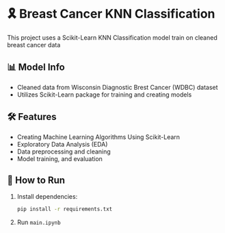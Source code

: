 # 🎗️ Breast Cancer KNN Classification
This project uses a Scikit-Learn KNN Classification model train on cleaned breast cancer data 

## 📊 Model Info

- Cleaned data from Wisconsin Diagnostic Brest Cancer (WDBC) dataset
- Utilizes Scikit-Learn package for training and creating models


## 🛠️ Features

- Creating Machine Learning Algorithms Using Scikit-Learn
- Exploratory Data Analysis (EDA)
- Data preprocessing and cleaning
- Model training, and evaluation

## 🧪 How to Run

1. Install dependencies:
   ```bash
   pip install -r requirements.txt
   
2.  Run `main.ipynb`
